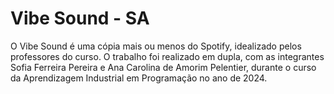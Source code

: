 # Vibe Sound - SA

O Vibe Sound é uma cópia mais ou menos do Spotify, idealizado pelos professores do curso. 
O trabalho foi realizado em dupla, com as integrantes Sofia Ferreira Pereira e Ana Carolina de Amorim Pelentier, durante o curso da Aprendizagem Industrial em Programação no ano de 2024.
